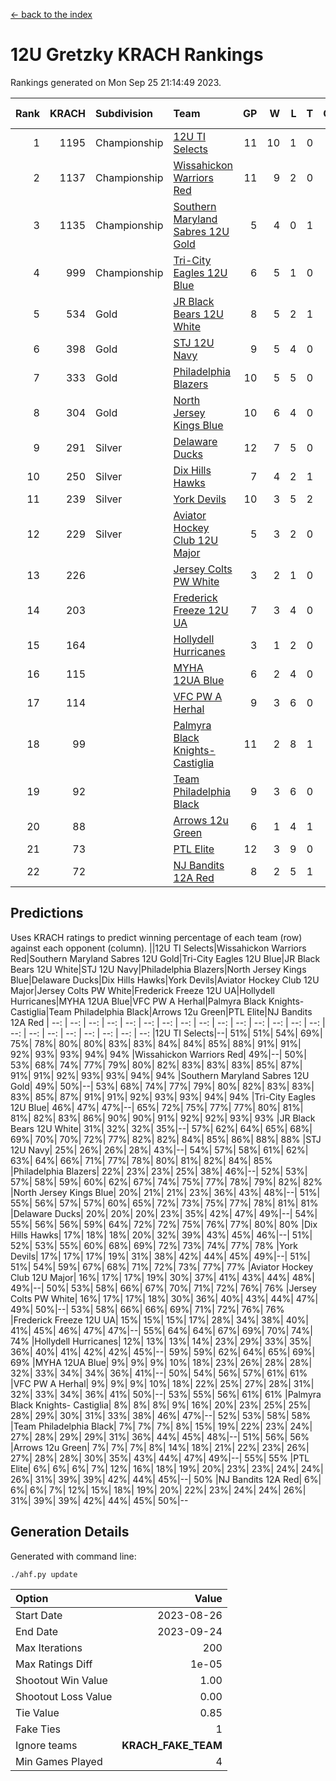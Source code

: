 [<- back to the index](readme.md)
# 12U Gretzky KRACH Rankings
Rankings generated on Mon Sep 25 21:14:49 2023.

Rank|KRACH|Subdivision|Team|GP|W|L|T|OTW|OTL|SoS|Exp Wins|Win Diff
---:|---:|:---|:---|---:|---:|---:|---:|---:|---:|---:|---:|---:
1|1195|Championship|[12U TI Selects](https://gamesheetstats.com/seasons/3659/teams/140450/schedule)|11|10|1|0|0|1|214|10.8|-0.0
2|1137|Championship|[Wissahickon Warriors Red](https://gamesheetstats.com/seasons/3659/teams/140468/schedule)|11|9|2|0|1|0|398|9.8|-0.0
3|1135|Championship|[Southern Maryland Sabres 12U Gold](https://gamesheetstats.com/seasons/3659/teams/140463/schedule)|5|4|0|1|0|0|422|5.7|-0.0
4|999|Championship|[Tri-City Eagles 12U Blue](https://gamesheetstats.com/seasons/3659/teams/140466/schedule)|6|5|1|0|0|0|383|5.8|-0.0
5|534|Gold|[JR Black Bears 12U White](https://gamesheetstats.com/seasons/3659/teams/140456/schedule)|8|5|2|1|0|1|417|6.7|-0.0
6|398|Gold|[STJ 12U Navy](https://gamesheetstats.com/seasons/3659/teams/140464/schedule)|9|5|4|0|1|0|561|5.8|-0.0
7|333|Gold|[Philadelphia Blazers](https://gamesheetstats.com/seasons/3659/teams/140461/schedule)|10|5|5|0|1|0|578|5.8|-0.0
8|304|Gold|[North Jersey Kings Blue](https://gamesheetstats.com/seasons/3659/teams/140459/schedule)|10|6|4|0|1|0|347|6.9|0.0
9|291|Silver|[Delaware Ducks](https://gamesheetstats.com/seasons/3659/teams/140453/schedule)|12|7|5|0|0|0|287|7.9|0.0
10|250|Silver|[Dix Hills Hawks](https://gamesheetstats.com/seasons/3659/teams/140454/schedule)|7|4|2|1|0|0|203|5.7|0.0
11|239|Silver|[York Devils](https://gamesheetstats.com/seasons/3659/teams/140469/schedule)|10|3|5|2|0|0|437|5.5|-0.0
12|229|Silver|[Aviator Hockey Club 12U Major](https://gamesheetstats.com/seasons/3659/teams/140452/schedule)|5|3|2|0|0|0|295|3.9|0.0
13|226||[Jersey Colts PW White](https://gamesheetstats.com/seasons/3659/teams/140778/schedule)|3|2|1|0|0|0|161|2.9|0.0
14|203||[Frederick Freeze 12U UA](https://gamesheetstats.com/seasons/3659/teams/140455/schedule)|7|3|4|0|0|0|436|3.8|-0.0
15|164||[Hollydell Hurricanes](https://gamesheetstats.com/seasons/3659/teams/140777/schedule)|3|1|2|0|0|0|434|1.9|0.0
16|115||[MYHA 12UA Blue](https://gamesheetstats.com/seasons/3659/teams/140457/schedule)|6|2|4|0|0|1|229|2.9|0.0
17|114||[VFC PW A Herhal](https://gamesheetstats.com/seasons/3659/teams/140467/schedule)|9|3|6|0|0|0|322|3.9|0.0
18|99||[Palmyra Black Knights- Castiglia](https://gamesheetstats.com/seasons/3659/teams/140460/schedule)|11|2|8|1|0|0|468|3.7|0.0
19|92||[Team Philadelphia Black](https://gamesheetstats.com/seasons/3659/teams/140465/schedule)|9|3|6|0|0|0|196|3.9|0.0
20|88||[Arrows 12u Green](https://gamesheetstats.com/seasons/3659/teams/140451/schedule)|6|1|4|1|1|0|339|2.7|0.0
21|73||[PTL Elite](https://gamesheetstats.com/seasons/3659/teams/140462/schedule)|12|3|9|0|1|2|361|3.9|0.0
22|72||[NJ Bandits 12A Red](https://gamesheetstats.com/seasons/3659/teams/140458/schedule)|8|2|5|1|0|1|268|3.7|0.0

## Predictions
Uses KRACH ratings to predict winning percentage of each team (row) against each opponent (column).
||12U TI Selects|Wissahickon Warriors Red|Southern Maryland Sabres 12U Gold|Tri-City Eagles 12U Blue|JR Black Bears 12U White|STJ 12U Navy|Philadelphia Blazers|North Jersey Kings Blue|Delaware Ducks|Dix Hills Hawks|York Devils|Aviator Hockey Club 12U Major|Jersey Colts PW White|Frederick Freeze 12U UA|Hollydell Hurricanes|MYHA 12UA Blue|VFC PW A Herhal|Palmyra Black Knights- Castiglia|Team Philadelphia Black|Arrows 12u Green|PTL Elite|NJ Bandits 12A Red
| --: | --: | --: | --: | --: | --: | --: | --: | --: | --: | --: | --: | --: | --: | --: | --: | --: | --: | --: | --: | --: | --: | --: 
|12U TI Selects|--| 51%| 51%| 54%| 69%| 75%| 78%| 80%| 80%| 83%| 83%| 84%| 84%| 85%| 88%| 91%| 91%| 92%| 93%| 93%| 94%| 94%
|Wissahickon Warriors Red| 49%|--| 50%| 53%| 68%| 74%| 77%| 79%| 80%| 82%| 83%| 83%| 83%| 85%| 87%| 91%| 91%| 92%| 93%| 93%| 94%| 94%
|Southern Maryland Sabres 12U Gold| 49%| 50%|--| 53%| 68%| 74%| 77%| 79%| 80%| 82%| 83%| 83%| 83%| 85%| 87%| 91%| 91%| 92%| 93%| 93%| 94%| 94%
|Tri-City Eagles 12U Blue| 46%| 47%| 47%|--| 65%| 72%| 75%| 77%| 77%| 80%| 81%| 81%| 82%| 83%| 86%| 90%| 90%| 91%| 92%| 92%| 93%| 93%
|JR Black Bears 12U White| 31%| 32%| 32%| 35%|--| 57%| 62%| 64%| 65%| 68%| 69%| 70%| 70%| 72%| 77%| 82%| 82%| 84%| 85%| 86%| 88%| 88%
|STJ 12U Navy| 25%| 26%| 26%| 28%| 43%|--| 54%| 57%| 58%| 61%| 62%| 63%| 64%| 66%| 71%| 77%| 78%| 80%| 81%| 82%| 84%| 85%
|Philadelphia Blazers| 22%| 23%| 23%| 25%| 38%| 46%|--| 52%| 53%| 57%| 58%| 59%| 60%| 62%| 67%| 74%| 75%| 77%| 78%| 79%| 82%| 82%
|North Jersey Kings Blue| 20%| 21%| 21%| 23%| 36%| 43%| 48%|--| 51%| 55%| 56%| 57%| 57%| 60%| 65%| 72%| 73%| 75%| 77%| 78%| 81%| 81%
|Delaware Ducks| 20%| 20%| 20%| 23%| 35%| 42%| 47%| 49%|--| 54%| 55%| 56%| 56%| 59%| 64%| 72%| 72%| 75%| 76%| 77%| 80%| 80%
|Dix Hills Hawks| 17%| 18%| 18%| 20%| 32%| 39%| 43%| 45%| 46%|--| 51%| 52%| 53%| 55%| 60%| 68%| 69%| 72%| 73%| 74%| 77%| 78%
|York Devils| 17%| 17%| 17%| 19%| 31%| 38%| 42%| 44%| 45%| 49%|--| 51%| 51%| 54%| 59%| 67%| 68%| 71%| 72%| 73%| 77%| 77%
|Aviator Hockey Club 12U Major| 16%| 17%| 17%| 19%| 30%| 37%| 41%| 43%| 44%| 48%| 49%|--| 50%| 53%| 58%| 66%| 67%| 70%| 71%| 72%| 76%| 76%
|Jersey Colts PW White| 16%| 17%| 17%| 18%| 30%| 36%| 40%| 43%| 44%| 47%| 49%| 50%|--| 53%| 58%| 66%| 66%| 69%| 71%| 72%| 76%| 76%
|Frederick Freeze 12U UA| 15%| 15%| 15%| 17%| 28%| 34%| 38%| 40%| 41%| 45%| 46%| 47%| 47%|--| 55%| 64%| 64%| 67%| 69%| 70%| 74%| 74%
|Hollydell Hurricanes| 12%| 13%| 13%| 14%| 23%| 29%| 33%| 35%| 36%| 40%| 41%| 42%| 42%| 45%|--| 59%| 59%| 62%| 64%| 65%| 69%| 69%
|MYHA 12UA Blue|  9%|  9%|  9%| 10%| 18%| 23%| 26%| 28%| 28%| 32%| 33%| 34%| 34%| 36%| 41%|--| 50%| 54%| 56%| 57%| 61%| 61%
|VFC PW A Herhal|  9%|  9%|  9%| 10%| 18%| 22%| 25%| 27%| 28%| 31%| 32%| 33%| 34%| 36%| 41%| 50%|--| 53%| 55%| 56%| 61%| 61%
|Palmyra Black Knights- Castiglia|  8%|  8%|  8%|  9%| 16%| 20%| 23%| 25%| 25%| 28%| 29%| 30%| 31%| 33%| 38%| 46%| 47%|--| 52%| 53%| 58%| 58%
|Team Philadelphia Black|  7%|  7%|  7%|  8%| 15%| 19%| 22%| 23%| 24%| 27%| 28%| 29%| 29%| 31%| 36%| 44%| 45%| 48%|--| 51%| 56%| 56%
|Arrows 12u Green|  7%|  7%|  7%|  8%| 14%| 18%| 21%| 22%| 23%| 26%| 27%| 28%| 28%| 30%| 35%| 43%| 44%| 47%| 49%|--| 55%| 55%
|PTL Elite|  6%|  6%|  6%|  7%| 12%| 16%| 18%| 19%| 20%| 23%| 23%| 24%| 24%| 26%| 31%| 39%| 39%| 42%| 44%| 45%|--| 50%
|NJ Bandits 12A Red|  6%|  6%|  6%|  7%| 12%| 15%| 18%| 19%| 20%| 22%| 23%| 24%| 24%| 26%| 31%| 39%| 39%| 42%| 44%| 45%| 50%|--

## Generation Details

Generated with command line:
```
./ahf.py update
```

| Option | Value |
| :----- | ----: |
| Start Date | 2023-08-26 |
| End Date | 2023-09-24 |
| Max Iterations | 200 |
| Max Ratings Diff | 1e-05 |
| Shootout Win Value | 1.00 |
| Shootout Loss Value | 0.00 |
| Tie Value | 0.85 |
| Fake Ties | 1 |
| Ignore teams | __KRACH_FAKE_TEAM__ |
| Min Games Played | 4 |


